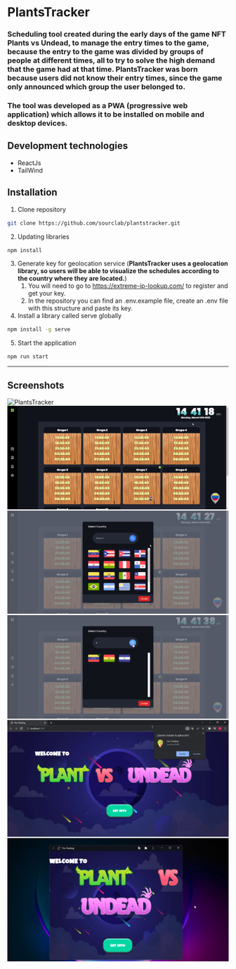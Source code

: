 # PlantsTracker

### Scheduling tool created during the early days of the game NFT Plants vs Undead, to manage the entry times to the game, because the entry to the game was divided by groups of people at different times, all to try to solve the high demand that the game had at that time. PlantsTracker was born because users did not know their entry times, since the game only announced which group the user belonged to.

### **The tool was developed as a PWA (progressive web application) which allows it to be installed on mobile and desktop devices.**

## **Development technologies**

- ReactJs
- TailWind

## **Installation**

1. Clone repository

```bash
git clone https://github.com/sourclab/plantstracker.git
```

2. Updating libraries

```bash
npm install
```

3. Generate key for geolocation service (**PlantsTracker uses a geolocation library, so users will be able to visualize the schedules according to the country where they are located.**)
   1. You will need to go to https://extreme-ip-lookup.com/ to register and get your key.
   2. In the repository you can find an .env.example file, create an .env file with this structure and paste its key.
4. Install a library called serve globally

```bash
npm install -g serve
```

5. Start the application

```bash
npm run start
```

---

## Screenshots

![PlantsTracker](./src/assets/images/home.gif)
![hourhand](./src/assets/images/hourhand.png)
![countryall](./src/assets/images/countryall.png)
![countrysearch](./src/assets/images/countrysearch.png)
![install](./src/assets/images/install.png)
![app](./src/assets/images/app.png)
